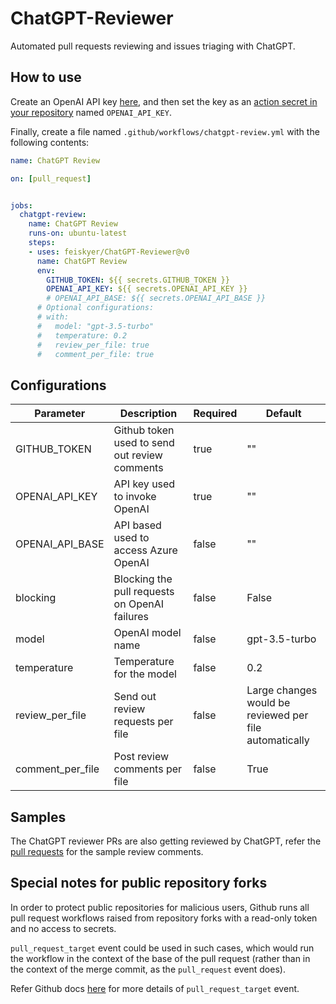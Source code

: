 # ChatGPT-Reviewer

Automated pull requests reviewing and issues triaging with ChatGPT.

## How to use

Create an OpenAI API key [here](https://platform.openai.com/account/api-keys), and then set the key as an [action secret in your repository](https://docs.github.com/en/actions/security-guides/encrypted-secrets#creating-encrypted-secrets-for-a-repository) named `OPENAI_API_KEY`.

Finally, create a file named `.github/workflows/chatgpt-review.yml` with the following contents:

```yaml
name: ChatGPT Review

on: [pull_request]


jobs:
  chatgpt-review:
    name: ChatGPT Review
    runs-on: ubuntu-latest
    steps:
    - uses: feiskyer/ChatGPT-Reviewer@v0
      name: ChatGPT Review
      env:
        GITHUB_TOKEN: ${{ secrets.GITHUB_TOKEN }}
        OPENAI_API_KEY: ${{ secrets.OPENAI_API_KEY }}
        # OPENAI_API_BASE: ${{ secrets.OPENAI_API_BASE }}
      # Optional configurations:
      # with:
      #   model: "gpt-3.5-turbo"
      #   temperature: 0.2
      #   review_per_file: true
      #   comment_per_file: true
```

## Configurations

|Parameter|Description|Required|Default|
|---------|-----------|--------|-------|
|GITHUB_TOKEN|Github token used to send out review comments|true|""|
|OPENAI_API_KEY|API key used to invoke OpenAI|true|""|
|OPENAI_API_BASE|API based used to access Azure OpenAI|false|""|
|blocking|Blocking the pull requests on OpenAI failures|false|False|
|model|OpenAI model name|false|gpt-3.5-turbo|
|temperature|Temperature for the model|false|0.2|
|review_per_file|Send out review requests per file|false|Large changes would be reviewed per file automatically|
|comment_per_file|Post review comments per file|false|True

## Samples

The ChatGPT reviewer PRs are also getting reviewed by ChatGPT, refer the [pull requests](https://github.com/feiskyer/ChatGPT-Reviewer/pulls?q=is%3Apr) for the sample review comments.

## Special notes for public repository forks

In order to protect public repositories for malicious users, Github runs all pull request workflows raised from repository forks with a read-only token and no access to secrets.

`pull_request_target` event could be used in such cases, which would run the workflow in the context of the base of the pull request (rather than in the context of the merge commit, as the `pull_request` event does).

Refer Github docs [here](https://docs.github.com/en/github-ae@latest/actions/using-workflows/events-that-trigger-workflows#pull_request_target) for more details of `pull_request_target` event.
